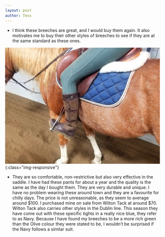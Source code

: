 ```yaml
---
layout: post
author: Tess
---
```

* I think these breeches are great, and I would buy them again. It also motivates me to buy their other styles of breeches to see if they are at the same standard as these ones.

![Dublin Performance Breeches](/assets/images/breeches.jpg){:class="img-responsive"}

* They are so comfortable, non-restrictive but also very effective in the saddle. I have had these pants for about a year and the quality is the same as the day I bought them. They are very durable and unique. I have no problem wearing these around town and they are a favourite for chilly days. The price is not unreasonable, as they seem to average around $100. I purchased mine on sale from Wilton Tack at around $70. Wilton Tack also carries other styles in the Dublin line. This season they have come out with these specific tights in a really nice blue, they refer to as Navy. Because I have found my breeches to be a more rich green than the Olive colour they were stated to be, I wouldn’t be surprised if the Navy follows a similar suit.